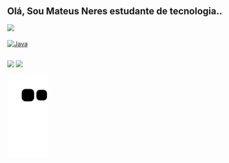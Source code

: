 ## Olá, Sou Mateus Neres estudante de tecnologia..
<div align="left">
  <a href="https://github.com/mateusneres26">
  <img height="180em" src="https://github-readme-stats.vercel.app/api?username=MateusNeres&show_icons=true&theme=aura&include_all_commits=true&count_private=true"/>

</div>
  
<div style="display: inline_block"><br>
  <img align="center" alt="Java" height="40" width="60" src="https://img.shields.io/badge/Java-ED8B00?style=for-the-badge&logo=java&logoColor=white">
  
</div>
  
  ##
 
<div> 
  <a href = "mailto:mateusbh55@hotmail.com"><img src="https://img.shields.io/badge/-Gmail-%23333?style=for-the-badge&logo=gmail&logoColor=white" target="_blank"></a>
  <a href="https://www.linkedin.com/in/mateusneres" target="_blank"><img src="https://img.shields.io/badge/-LinkedIn-%230077B5?style=for-the-badge&logo=linkedin&logoColor=white" target="_blank"></a> 
 
  ![Snake animation](https://github.com/rafaballerini/rafaballerini/blob/output/github-contribution-grid-snake.svg)
 
</div>
